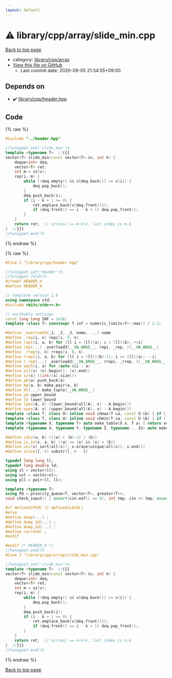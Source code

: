 ```yaml
---
layout: default
---
```


<!-- mathjax config similar to math.stackexchange -->
<script type="text/javascript" async
  src="https://cdnjs.cloudflare.com/ajax/libs/mathjax/2.7.5/MathJax.js?config=TeX-MML-AM_CHTML">
</script>
<script type="text/x-mathjax-config">
  MathJax.Hub.Config({
    TeX: { equationNumbers: { autoNumber: "AMS" }},
    tex2jax: {
      inlineMath: [ ['$','$'] ],
      processEscapes: true
    },
    "HTML-CSS": { matchFontHeight: false },
    displayAlign: "left",
    displayIndent: "2em"
  });
</script>

<script type="text/javascript" src="https://cdnjs.cloudflare.com/ajax/libs/jquery/3.4.1/jquery.min.js"></script>
<script src="https://cdn.jsdelivr.net/npm/jquery-balloon-js@1.1.2/jquery.balloon.min.js" integrity="sha256-ZEYs9VrgAeNuPvs15E39OsyOJaIkXEEt10fzxJ20+2I=" crossorigin="anonymous"></script>
<script type="text/javascript" src="../../../../assets/js/copy-button.js"></script>
<link rel="stylesheet" href="../../../../assets/css/copy-button.css" />


# :warning: library/cpp/array/slide_min.cpp

<a href="../../../../index.html">Back to top page</a>

* category: <a href="../../../../index.html#0e902850ca3e9230d87c81984f25b3bb">library/cpp/array</a>
* <a href="{{ site.github.repository_url }}/blob/master/library/cpp/array/slide_min.cpp">View this file on GitHub</a>
    - Last commit date: 2020-09-05 21:34:55+09:00




## Depends on

* :heavy_check_mark: <a href="../header.hpp.html">library/cpp/header.hpp</a>


## Code

<a id="unbundled"></a>
{% raw %}
```cpp
#include "../header.hpp"

//%snippet.set('slide_min')%
template <typename T>  //{{{
vector<T> slide_min(const vector<T> &v, int k) {
    deque<int> deq;
    vector<T> ret;
    int m = sz(v);
    rep(i, m) {
        while (!deq.empty() && v[deq.back()] >= v[i]) {
            deq.pop_back();
        }
        deq.push_back(i);
        if (i - k + 1 >= 0) {
            ret.emplace_back(v[deq.front()]);
            if (deq.front() == i - k + 1) deq.pop_front();
        }
    }
    return ret;  // sz(res) == m-k+1, last index is m-k
}  //}}}
//%snippet.end()%

```
{% endraw %}

<a id="bundled"></a>
{% raw %}
```cpp
#line 2 "library/cpp/header.hpp"

//%snippet.set('header')%
//%snippet.fold()%
#ifndef HEADER_H
#define HEADER_H

// template version 2.0
using namespace std;
#include <bits/stdc++.h>

// varibable settings
const long long INF = 1e18;
template <class T> constexpr T inf = numeric_limits<T>::max() / 2.1;

#define _overload3(_1, _2, _3, name, ...) name
#define _rep(i, n) repi(i, 0, n)
#define repi(i, a, b) for (ll i = (ll)(a); i < (ll)(b); ++i)
#define rep(...) _overload3(__VA_ARGS__, repi, _rep, )(__VA_ARGS__)
#define _rrep(i, n) rrepi(i, 0, n)
#define rrepi(i, a, b) for (ll i = (ll)((b)-1); i >= (ll)(a); --i)
#define r_rep(...) _overload3(__VA_ARGS__, rrepi, _rrep, )(__VA_ARGS__)
#define each(i, a) for (auto &&i : a)
#define all(x) (x).begin(), (x).end()
#define sz(x) ((int)(x).size())
#define pb(a) push_back(a)
#define mp(a, b) make_pair(a, b)
#define mt(...) make_tuple(__VA_ARGS__)
#define ub upper_bound
#define lb lower_bound
#define lpos(A, x) (lower_bound(all(A), x) - A.begin())
#define upos(A, x) (upper_bound(all(A), x) - A.begin())
template <class T, class U> inline void chmax(T &a, const U &b) { if ((a) < (b)) (a) = (b); }
template <class T, class U> inline void chmin(T &a, const U &b) { if ((a) > (b)) (a) = (b); }
template <typename X, typename T> auto make_table(X x, T a) { return vector<T>(x, a); }
template <typename X, typename Y, typename Z, typename... Zs> auto make_table(X x, Y y, Z z, Zs... zs) { auto cont = make_table(y, z, zs...); return vector<decltype(cont)>(x, cont); }

#define cdiv(a, b) (((a) + (b)-1) / (b))
#define is_in(x, a, b) ((a) <= (x) && (x) < (b))
#define uni(x) sort(all(x)); x.erase(unique(all(x)), x.end())
#define slice(l, r) substr(l, r - l)

typedef long long ll;
typedef long double ld;
using vl = vector<ll>;
using vvl = vector<vl>;
using pll = pair<ll, ll>;

template <typename T>
using PQ = priority_queue<T, vector<T>, greater<T>>;
void check_input() { assert(cin.eof() == 0); int tmp; cin >> tmp; assert(cin.eof() == 1); }

#if defined(PCM) || defined(LOCAL)
#else
#define dump(...) ;
#define dump_1d(...) ;
#define dump_2d(...) ;
#define cerrendl ;
#endif

#endif /* HEADER_H */
//%snippet.end()%
#line 2 "library/cpp/array/slide_min.cpp"

//%snippet.set('slide_min')%
template <typename T>  //{{{
vector<T> slide_min(const vector<T> &v, int k) {
    deque<int> deq;
    vector<T> ret;
    int m = sz(v);
    rep(i, m) {
        while (!deq.empty() && v[deq.back()] >= v[i]) {
            deq.pop_back();
        }
        deq.push_back(i);
        if (i - k + 1 >= 0) {
            ret.emplace_back(v[deq.front()]);
            if (deq.front() == i - k + 1) deq.pop_front();
        }
    }
    return ret;  // sz(res) == m-k+1, last index is m-k
}  //}}}
//%snippet.end()%

```
{% endraw %}

<a href="../../../../index.html">Back to top page</a>

